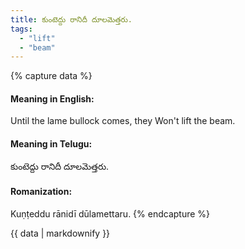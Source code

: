 ```yaml
---
title: కుంటెద్దు రానిదీ దూలమెత్తరు.
tags:
  - "lift"
  - "beam"
---
```


{% capture data %}
#### Meaning in English:
Until the lame bullock comes, they Won't lift the beam.

#### Meaning in Telugu:
కుంటెద్దు రానిదీ దూలమెత్తరు.

#### Romanization:
Kuṇṭeddu rānidī dūlamettaru.
{% endcapture %}

{{ data | markdownify }}

